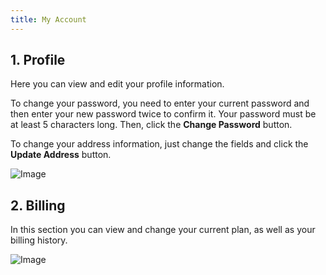```yaml
---
title: My Account
---
```


## 1. Profile

Here you can view and edit your profile information.

To change your password, you need to enter your current password and then enter your new password twice to confirm it. Your password must be at least 5 characters long. Then, click the **Change Password** button.

To change your address information, just change the fields and click the **Update Address** button.

![Image](/images/yc-web/myaccount-profile.png)

## 2. Billing

In this section you can view and change your current plan, as well as your billing history.

![Image](/images/yc-web/myaccount-billing.png)
